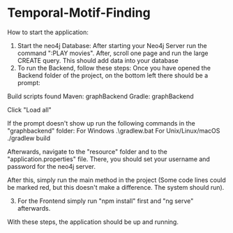 # Temporal-Motif-Finding

How to start the application:
1) Start the neo4j Database: After starting your Neo4j Server run the command ":PLAY movies". After, scroll one page and run the large CREATE query. This should add data into your database
2) To run the Backend, follow these steps:
   Once you have opened the Backend folder of the project, on the bottom left there should be a prompt: 

  Build scripts found 
  Maven: graphBackend
  Gradle: graphBackend

  Click "Load all"

  If the prompt doesn't show up run the following commands in the "graphbackend" folder:
  For Windows .\gradlew.bat
  For Unix/Linux/macOS ./gradlew build

  Afterwards, navigate to the "resource" folder and to the "application.properties" file. There, you should set your username and password for the neo4j server.

  After this, simply run the main method in the project (Some code lines could be marked red, but this doesn't make a difference. The system should run).

3) For the Frontend simply run "npm install" first and "ng serve" afterwards. 

With these steps, the application should be up and running.
